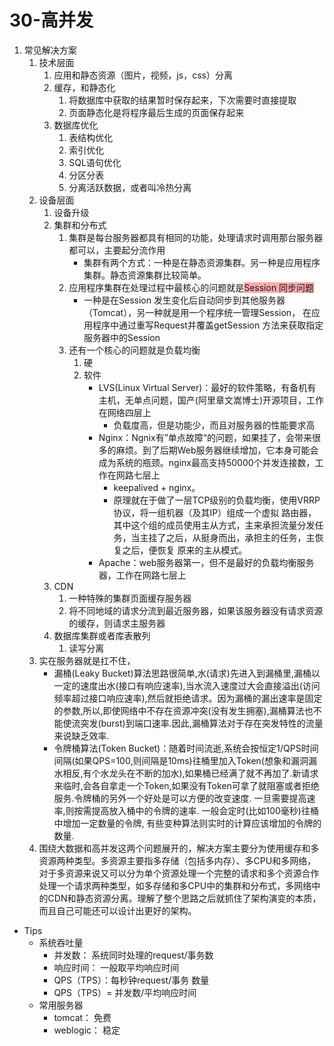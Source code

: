 # 30-高并发

1. 常见解决方案
    1. 技术层面
        1. 应用和静态资源（图片，视频，js，css）分离
        2. 缓存，和静态化
            1. 将数据库中获取的结果暂时保存起来，下次需要时直接提取
            2. 页面静态化是将程序最后生成的页面保存起来
        3. 数据库优化
            1. 表结构优化
            2. 索引优化
            3. SQL语句优化
            4. 分区分表
            5. 分离活跃数据，或者叫冷热分离
    2. 设备层面
        1. 设备升级
        2. 集群和分布式
            1. 集群是每台服务器都具有相同的功能，处理请求时调用那台服务器都可以，主要起分流作用
                * 集群有两个方式：一种是在静态资源集群。另一种是应用程序集群。静态资源集群比较简单。
            2. 应用程序集群在处理过程中最核心的问题就是<span style="background-color: #ffaaaa">Session 同步问题</span>
                * 一种是在Session 发生变化后自动同步到其他服务器（Tomcat），另一种就是用一个程序统一管理Session， 在应用程序中通过重写Request并覆盖getSession 方法来获取指定服务器中的Session
            3. 还有一个核心的问题就是负载均衡
                1. 硬
                2. 软件
                    * LVS\(Linux Virtual Server\)：最好的软件策略，有备机有主机，无单点问题，国产\(阿里章文嵩博士\)开源项目，工作在网络四层上
                        * 负载度高，但是功能少，而且对服务器的性能要求高
                    * Nginx：Ngnix有”单点故障“的问题，如果挂了，会带来很多的麻烦。到了后期Web服务器继续增加，它本身可能会成为系统的瓶颈。nginx最高支持50000个并发连接数，工作在网路七层上
                        * keepalived \+ nginx。
                        * 原理就在于做了一层TCP级别的负载均衡，使用VRRP协议，将一组机器（及其IP）组成一个虚拟 路由器，其中这个组的成员使用主从方式，主来承担流量分发任务，当主挂了之后，从挺身而出，承担主的任务，主恢复之后，便恢复 原来的主从模式。
                    * Apache：web服务器第一，但不是最好的负载均衡服务器，工作在网路七层上
        3. CDN
            1. 一种特殊的集群页面缓存服务器
            2. 将不同地域的请求分流到最近服务器，如果该服务器没有请求资源的缓存，则请求主服务器
        4. 数据库集群或者库表散列
            1. 读写分离
    3. 实在服务器就是扛不住，
        * 漏桶\(Leaky Bucket\)算法思路很简单,水\(请求\)先进入到漏桶里,漏桶以一定的速度出水\(接口有响应速率\),当水流入速度过大会直接溢出\(访问频率超过接口响应速率\),然后就拒绝请求。因为漏桶的漏出速率是固定的参数,所以,即使网络中不存在资源冲突\(没有发生拥塞\),漏桶算法也不能使流突发\(burst\)到端口速率.因此,漏桶算法对于存在突发特性的流量来说缺乏效率.
        * 令牌桶算法\(Token Bucket\)：随着时间流逝,系统会按恒定1/QPS时间间隔\(如果QPS=100,则间隔是10ms\)往桶里加入Token\(想象和漏洞漏水相反,有个水龙头在不断的加水\),如果桶已经满了就不再加了.新请求来临时,会各自拿走一个Token,如果没有Token可拿了就阻塞或者拒绝服务.令牌桶的另外一个好处是可以方便的改变速度. 一旦需要提高速率,则按需提高放入桶中的令牌的速率. 一般会定时\(比如100毫秒\)往桶中增加一定数量的令牌, 有些变种算法则实时的计算应该增加的令牌的数量.
    4. 围绕大数据和高并发这两个问题展开的，解决方案主要分为使用缓存和多资源两种类型。多资源主要指多存储（包括多内存）、多CPU和多网络，对于多资源来说又可以分为单个资源处理一个完整的请求和多个资源合作处理一个请求两种类型，如多存储和多CPU中的集群和分布式，多网络中的CDN和静态资源分离。理解了整个思路之后就抓住了架构演变的本质，而且自己可能还可以设计出更好的架构。

* Tips
    * 系统吞吐量
        * 并发数： 系统同时处理的request/事务数
        * 响应时间： 一般取平均响应时间
        * QPS（TPS）：每秒钟request/事务 数量
        * QPS（TPS）= 并发数/平均响应时间
    * 常用服务器
        * tomcat： 免费
        * weblogic： 稳定
